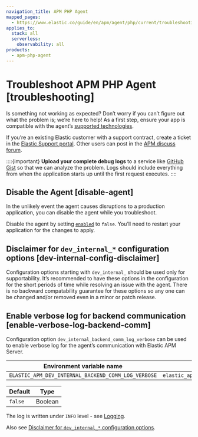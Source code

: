 ```yaml
---
navigation_title: APM PHP Agent
mapped_pages:
  - https://www.elastic.co/guide/en/apm/agent/php/current/troubleshooting.html
applies_to:
  stack: all
  serverless:
    observability: all
products:
  - apm-php-agent
---
```


# Troubleshoot APM PHP Agent [troubleshooting]

Is something not working as expected? Don’t worry if you can’t figure out what the problem is; we’re here to help! As a first step, ensure your app is compatible with the agent’s [supported technologies](apm-agent-php://reference/supported-technologies.md).

If you’re an existing Elastic customer with a support contract, create a ticket in the [Elastic Support portal](https://support.elastic.co/customers/s/login/). Other users can post in the [APM discuss forum](https://discuss.elastic.co/c/apm).

::::{important}
**Upload your complete debug logs** to a service like [GitHub Gist](https://gist.github.com) so that we can analyze the problem. Logs should include everything from when the application starts up until the first request executes.
::::



## Disable the Agent [disable-agent]

In the unlikely event the agent causes disruptions to a production application, you can disable the agent while you troubleshoot.

Disable the agent by setting [`enabled`](apm-agent-php://reference/configuration-reference.md#config-enabled) to `false`. You’ll need to restart your application for the changes to apply.


## Disclaimer for `dev_internal_*` configuration options [dev-internal-config-disclaimer]

Configuration options starting with `dev_internal_` should be used only for supportability. It’s recommended to have these options in the configuration for the short periods of time while resolving an issue with the agent. There is no backward compatability guarantee for these options so any one can be changed and/or removed even in a minor or patch release.


## Enable verbose log for backend communication [enable-verbose-log-backend-comm]

Configuration option `dev_internal_backend_comm_log_verbose` can be used to enable verbose log for the agent’s communication with Elastic APM Server.

| Environment variable name | Option name in `php.ini` |
| --- | --- |
| `ELASTIC_APM_DEV_INTERNAL_BACKEND_COMM_LOG_VERBOSE` | `elastic_apm.dev_internal_backend_comm_log_verbose` |

| Default | Type |
| --- | --- |
| `false` | Boolean |

The log is written under `INFO` level - see [Logging](apm-agent-php://reference/configuration.md#configure-logging).

Also see [Disclaimer for `dev_internal_*` configuration options](#dev-internal-config-disclaimer).




